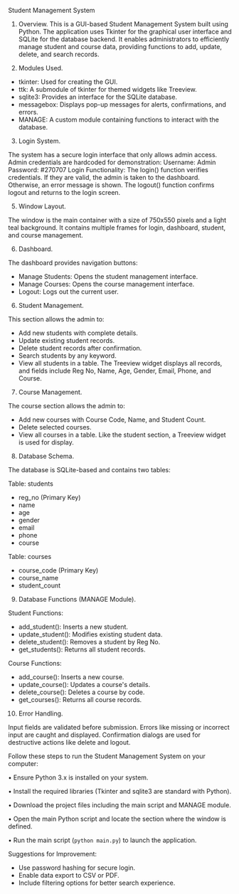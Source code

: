 Student Management System

1. Overview.
This is a GUI-based Student Management System built using Python.
The application uses Tkinter for the graphical user interface and SQLite for the database backend.
It enables administrators to efficiently manage student and course data, providing functions to add, update, delete, and search records.

2. Modules Used.
- tkinter: Used for creating the GUI.
- ttk: A submodule of tkinter for themed widgets like Treeview.
- sqlite3: Provides an interface for the SQLite database.
- messagebox: Displays pop-up messages for alerts, confirmations, and errors.
- MANAGE: A custom module containing functions to interact with the database.

3. Login System.

The system has a secure login interface that only allows admin access.
Admin credentials are hardcoded for demonstration:
Username: Admin
Password: #270707
Login Functionality:
The login() function verifies credentials. If they are valid, the admin is taken to the dashboard.
Otherwise, an error message is shown.
The logout() function confirms logout and returns to the login screen.

5. Window Layout.

The window is the main container with a size of 750x550 pixels and a light teal background.
It contains multiple frames for login, dashboard, student, and course management.

6. Dashboard.

The dashboard provides navigation buttons:
- Manage Students: Opens the student management interface.
- Manage Courses: Opens the course management interface.
- Logout: Logs out the current user.

6. Student Management.

This section allows the admin to:
- Add new students with complete details.
- Update existing student records.
- Delete student records after confirmation.
- Search students by any keyword.
- View all students in a table.
The Treeview widget displays all records, and fields include Reg No, Name, Age, Gender, Email, Phone, and Course.

7. Course Management.

The course section allows the admin to:
- Add new courses with Course Code, Name, and Student Count.
- Delete selected courses.
- View all courses in a table.
Like the student section, a Treeview widget is used for display.

8. Database Schema.

The database is SQLite-based and contains two tables:

Table: students
- reg_no (Primary Key)
- name
- age
- gender
- email
- phone
- course

Table: courses
- course_code (Primary Key)
- course_name
- student_count

9. Database Functions (MANAGE Module).

Student Functions:
- add_student(): Inserts a new student.
- update_student(): Modifies existing student data.
- delete_student(): Removes a student by Reg No.
- get_students(): Returns all student records.

Course Functions:
- add_course(): Inserts a new course.
- update_course(): Updates a course's details.
- delete_course(): Deletes a course by code.
- get_courses(): Returns all course records.

10. Error Handling.

Input fields are validated before submission.
Errors like missing or incorrect input are caught and displayed.
Confirmation dialogs are used for destructive actions like delete and logout.

Follow these steps to run the Student Management System on your computer:

• Ensure Python 3.x is installed on your system.

• Install the required libraries (Tkinter and sqlite3 are standard with Python).

• Download the project files including the main script and MANAGE module.

• Open the main Python script and locate the section where the window is defined.

• Run the main script (`python main.py`) to launch the application.

 Suggestions for Improvement:
- Use password hashing for secure login.
- Enable data export to CSV or PDF.
- Include filtering options for better search experience.
